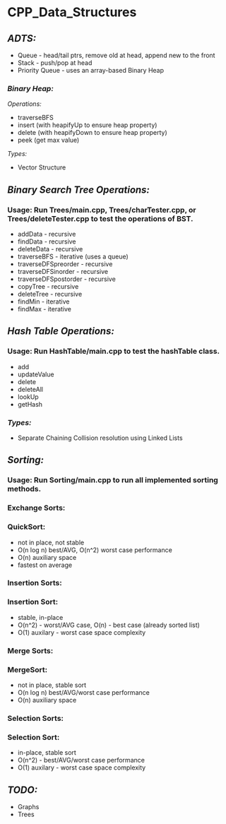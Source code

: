 CPP_Data_Structures
===================

## *ADTS:*
- Queue - head/tail ptrs, remove old at head, append new to the front
- Stack - push/pop at head
- Priority Queue - uses an array-based Binary Heap

### *Binary Heap:*
*Operations:*
- traverseBFS
- insert (with heapifyUp to ensure heap property)
- delete (with heapifyDown to ensure heap property)
- peek (get max value)

*Types:*
- Vector Structure

## *Binary Search Tree Operations:*
### Usage: Run Trees/main.cpp, Trees/charTester.cpp, or Trees/deleteTester.cpp to test the operations of BST.
- addData - recursive
- findData - recursive
- deleteData - recursive
- traverseBFS - iterative (uses a queue)
- traverseDFSpreorder - recursive
- traverseDFSinorder - recursive
- traverseDFSpostorder - recursive
- copyTree - recursive
- deleteTree - recursive
- findMin - iterative
- findMax - iterative

## *Hash Table Operations:*
### Usage: Run HashTable/main.cpp to test the hashTable class.
- add
- updateValue
- delete
- deleteAll
- lookUp
- getHash

### *Types:*
- Separate Chaining Collision resolution using Linked Lists

## *Sorting:*
### Usage: Run Sorting/main.cpp to run all implemented sorting methods.

### Exchange Sorts:
### QuickSort:
- not in place, not stable
- O(n log n) best/AVG, O(n^2) worst case performance
- O(n) auxiliary space
- fastest on average

### Insertion Sorts:
### Insertion Sort:
- stable, in-place
- O(n^2) - worst/AVG case, O(n) - best case (already sorted list)
- O(1) auxilary - worst case space complexity

### Merge Sorts:
### MergeSort:
- not in place, stable sort
- O(n log n) best/AVG/worst case performance
- O(n) auxiliary space

### Selection Sorts:
### Selection Sort:
- in-place, stable sort
- O(n^2) - best/AVG/worst case performance
- O(1) auxilary - worst case space complexity

## *TODO:*
- Graphs
- Trees
